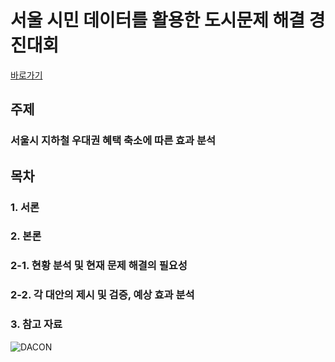 # 서울 시민 데이터를 활용한 도시문제 해결 경진대회
[바로가기](https://dacon.io/competitions/official/235966/overview/description)

## 주제  
### **서울시 지하철 우대권 혜택 축소에 따른 효과 분석**

## 목차  
###  1. 서론
###  2. 본론
###  2-1. 현황 분석 및 현재 문제 해결의 필요성
###  2-2. 각 대안의 제시 및 검증, 예상 효과 분석
###  3. 참고 자료


![DACON](https://user-images.githubusercontent.com/46098797/197002829-1e1afe97-bf9c-4838-b12c-02c6fe79f25c.png)
